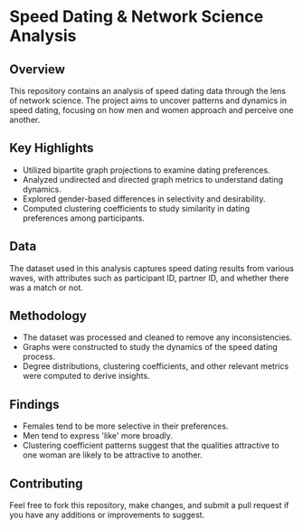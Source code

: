 # Speed Dating & Network Science Analysis

## Overview

This repository contains an analysis of speed dating data through the lens of network science. The project aims to uncover patterns and dynamics in speed dating, focusing on how men and women approach and perceive one another.

## Key Highlights

<ul>
  <li>Utilized bipartite graph projections to examine dating preferences.</li>
  <li>Analyzed undirected and directed graph metrics to understand dating dynamics.</li>
  <li>Explored gender-based differences in selectivity and desirability.</li>
  <li>Computed clustering coefficients to study similarity in dating preferences among participants.</li>
</ul>

## Data

The dataset used in this analysis captures speed dating results from various waves, with attributes such as participant ID, partner ID, and whether there was a match or not.

## Methodology

<ul>
  <li>The dataset was processed and cleaned to remove any inconsistencies.</li>
  <li>Graphs were constructed to study the dynamics of the speed dating process.</li>
  <li>Degree distributions, clustering coefficients, and other relevant metrics were computed to derive insights.</li>
</ul>

## Findings

<ul>
  <li>Females tend to be more selective in their preferences.</li>
  <li>Men tend to express 'like' more broadly.</li>
  <li>Clustering coefficient patterns suggest that the qualities attractive to one woman are likely to be attractive to another.</li>
</ul>

## Contributing

Feel free to fork this repository, make changes, and submit a pull request if you have any additions or improvements to suggest.



